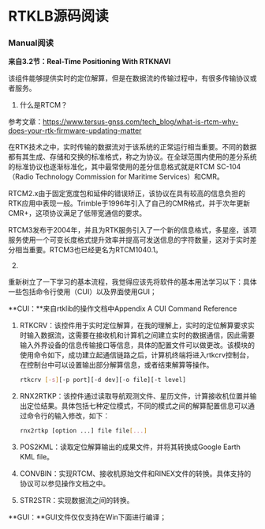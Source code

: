 # RTKLB源码阅读

### Manual阅读

**来自3.2节：Real-Time Positioning With RTKNAVI**

该组件能够提供实时的定位解算，但是在数据流的传输过程中，有很多传输协议或者服务。

1. 什么是RTCM？

参考文章：https://www.tersus-gnss.com/tech_blog/what-is-rtcm-why-does-your-rtk-firmware-updating-matter

在RTK技术之中，实时传输的数据流对于该系统的正常运行相当重要。不同的数据都有其生成、存储和交换的标准格式，称之为协议。在全球范围内使用的差分系统的标准协议也逐渐标准化，其中最常使用的差分信息格式就是RTCM SC-104（Radio Technology Commission for Maritime Services）和CMR。

RTCM2.x由于固定宽度包和延伸的错误矫正，该协议在具有较高的信息负担的RTK应用中表现一般。Trimble于1996年引入了自己的CMR格式，并于次年更新CMR+，这项协议满足了低带宽通信的要求。

RTCM3发布于2004年，并且为RTK服务引入了一个新的信息格式，多星座，该项服务使用一个可变长度格式提升效率并提高可发送信息的字符数量，这对于实时差分相当重要。RTCM3也已经更名为RTCM1040.1。

2. 

重新树立了一下学习的基本流程，我觉得应该先将软件的基本用法学习以下：具体一些包括命令行使用（CUI）以及界面使用GUI；

**CUI：**来自rtklib的操作文档中Appendix A CUI Command Reference

1. RTKCRV：该控件用于实时定位解算，在我的理解上，实时的定位解算要求实时输入数据流，这需要在接收机和计算机之间建立实时的数据通信，因此需要输入外界设备的信息传输接口等信息，具体的配置文件可以做更改。该模块的使用命令如下，成功建立起通信链路之后，计算机终端将进入rtkcrv控制台，在控制台中可以设置输出部分解算信息，或者结束解算等操作。

   ```bash
   rtkcrv [-s][-p port][-d dev][-o file][-t level]
   ```

2. RNX2RTKP：该控件通过读取导航观测文件、星历文件，计算接收机位置并输出定位结果。具体包括七种定位模式，不同的模式之间的解算配置信息可以通过命令行的输入修改，如下：

   ```bash
   rnx2rtkp [option ...] file file[...]
   ```

3. POS2KML：读取定位解算输出的成果文件，并将其转换成Google Earth KML file。

4. CONVBIN：实现RTCM、接收机原始文件和RINEX文件的转换。具体支持的协议可以参见操作文档之中。

5. STR2STR：实现数据流之间的转换。

**GUI：**GUI文件仅仅支持在Win下面进行编译；


